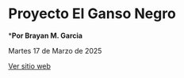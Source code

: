 # Proyecto El Ganso Negro

***Por Brayan M. Garcia**

Martes 17 de Marzo de 2025

<a href="https://bryandyb.github.io/ganso_negro_2025/0"
target="_blank">Ver sitio web</a>